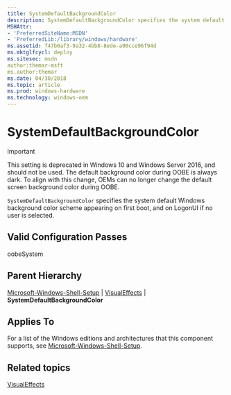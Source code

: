 ```yaml
---
title: SystemDefaultBackgroundColor
description: SystemDefaultBackgroundColor specifies the system default Windows background color scheme appearing on first boot, and on LogonUI if no user is selected.
MSHAttr:
- 'PreferredSiteName:MSDN'
- 'PreferredLib:/library/windows/hardware'
ms.assetid: f47b0af3-9a32-4bb8-8ede-a90cce96f94d
ms.mktglfcycl: deploy
ms.sitesec: msdn
author:themar-msft
ms.author:themar
ms.date: 04/30/2018
ms.topic: article
ms.prod: windows-hardware
ms.technology: windows-oem
---
```


# SystemDefaultBackgroundColor

> [!Important]
> This setting is deprecated in Windows 10 and Windows Server 2016, and should not be used. The default background color during OOBE is always dark. To align with this change, OEMs can no longer change the default screen background color during OOBE.

`SystemDefaultBackgroundColor` specifies the system default Windows background color scheme appearing on first boot, and on LogonUI if no user is selected. 

## Valid Configuration Passes


oobeSystem

## Parent Hierarchy


[Microsoft-Windows-Shell-Setup](microsoft-windows-shell-setup.md) | [VisualEffects](microsoft-windows-shell-setup-visualeffects.md) | **SystemDefaultBackgroundColor**

## Applies To


For a list of the Windows editions and architectures that this component supports, see [Microsoft-Windows-Shell-Setup](microsoft-windows-shell-setup.md).

## Related topics


[VisualEffects](microsoft-windows-shell-setup-visualeffects.md)

 

 







